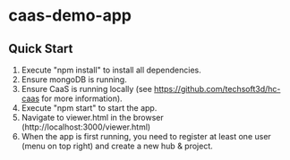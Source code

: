 # caas-demo-app
## Quick Start
1. Execute "npm install" to install all dependencies.
2. Ensure mongoDB is running.
2. Ensure CaaS is running locally (see https://github.com/techsoft3d/hc-caas for more information).  
3. Execute "npm start" to start the app.
4. Navigate to viewer.html in the browser  (http://localhost:3000/viewer.html)
5. When the app is first running, you need to register at least one user (menu on top right) and create a new hub & project.

